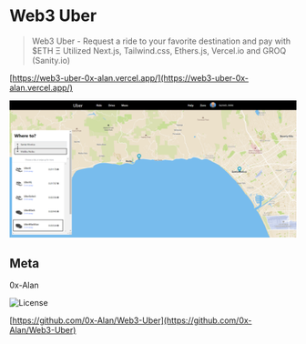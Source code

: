 # Web3 Uber 
> Web3 Uber - Request a ride to your favorite destination and pay with $ETH Ξ
> Utilized Next.js, Tailwind.css, Ethers.js, Vercel.io and GROQ (Sanity.io)

[https://web3-uber-0x-alan.vercel.app/](https://web3-uber-0x-alan.vercel.app/)

![](header.png)

## Meta

0x-Alan

![License](https://img.shields.io/badge/license-MIT-blue)

[https://github.com/0x-Alan/Web3-Uber](https://github.com/0x-Alan/Web3-Uber)
